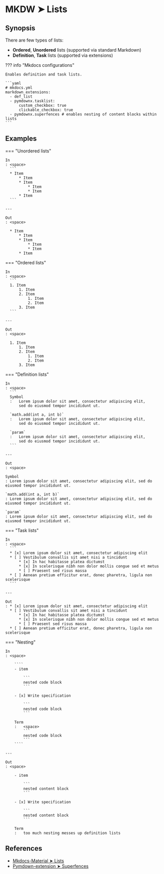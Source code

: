 # MKDW ➤ Lists

## Synopsis

There are few types of lists:

- **Ordered**, **Unordered** lists (supported via standard Markdown)
- **Definition**, **Task** lists (supported via extensions)

??? info "Mkdocs configurations"

    Enables definition and task lists.

    ```yaml
    # mkdocs.yml
    markdown_extensions:
      - def_list
      - pymdownx.tasklist:
          custom_checkbox: true
          clickable_checkbox: true
      - pymdownx.superfences # enables nesting of content blocks within lists
    ```

## Examples

=== "Unordered lists"

    In
    : <space>
      ```
      * Item
          * Item
          * Item
              * Item
              * Item
          * Item
      ```

    ---

    Out
    : <space>

      * Item
          * Item
          * Item
              * Item
              * Item
          * Item

=== "Ordered lists"

    In
    : <space>
      ```
      1. Item
          1. Item
          2. Item
              1. Item
              2. Item
          3. Item
      ```

    ---

    Out
    : <space>

      1. Item
          1. Item
          2. Item
              1. Item
              2. Item
          3. Item

=== "Definition lists"

    In
    : <space>
      ```
      Symbol
      :   Lorem ipsum dolor sit amet, consectetur adipiscing elit,
          sed do eiusmod tempor incididunt ut.

      `math.add(int a, int b)`
      :   Lorem ipsum dolor sit amet, consectetur adipiscing elit,
          sed do eiusmod tempor incididunt ut.

      `param`
      :   Lorem ipsum dolor sit amet, consectetur adipiscing elit,
          sed do eiusmod tempor incididunt ut.
      ```

    ---

    Out
    : <space>

    Symbol
    : Lorem ipsum dolor sit amet, consectetur adipiscing elit, sed do eiusmod tempor incididunt ut.

    `math.add(int a, int b)`
    : Lorem ipsum dolor sit amet, consectetur adipiscing elit, sed do eiusmod tempor incididunt ut.

    `param`
    : Lorem ipsum dolor sit amet, consectetur adipiscing elit, sed do eiusmod tempor incididunt ut.

=== "Task lists"

    In
    : <space>
      ```
      * [x] Lorem ipsum dolor sit amet, consectetur adipiscing elit
      * [ ] Vestibulum convallis sit amet nisi a tincidunt
          * [x] In hac habitasse platea dictumst
          * [x] In scelerisque nibh non dolor mollis congue sed et metus
          * [ ] Praesent sed risus massa
      * [ ] Aenean pretium efficitur erat, donec pharetra, ligula non scelerisque
      ```

    ---

    Out
    : * [x] Lorem ipsum dolor sit amet, consectetur adipiscing elit
      * [ ] Vestibulum convallis sit amet nisi a tincidunt
          * [x] In hac habitasse platea dictumst
          * [x] In scelerisque nibh non dolor mollis congue sed et metus
          * [ ] Praesent sed risus massa
      * [ ] Aenean pretium efficitur erat, donec pharetra, ligula non scelerisque

=== "Nesting"

    In
    : <space>

        ````
        - item

            ```
            nested code block
            ```

        - [x] Write specification

            ```
            nested code block
            ```

        Term
        :   <space>
            ```
            nested code block
            ```
        ````

    ---

    Out
    : <space>

        - item

            ```
            nested content block
            ```

        - [x] Write specification

            ```
            nested content block
            ```

        Term
        :   too much nesting messes up definition lists

## References

- [Mkdocs-Material ➤ Lists](https://squidfunk.github.io/mkdocs-material-insiders/reference/lists/)
- [Pymdown-extension ➤ Superfences](https://facelessuser.github.io/pymdown-extensions/extensions/superfences/)
